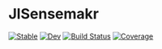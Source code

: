 # JlSensemakr

[![Stable](https://img.shields.io/badge/docs-stable-blue.svg)](https://d2cml-ai.github.io/JlSensemakr.jl/stable/)
[![Dev](https://img.shields.io/badge/docs-dev-blue.svg)](https://d2cml-ai.github.io/JlSensemakr.jl/dev/)
[![Build Status](https://github.com/d2cml-ai/JlSensemakr.jl/actions/workflows/CI.yml/badge.svg?branch=master)](https://github.com/d2cml-ai/JlSensemakr.jl/actions/workflows/CI.yml?query=branch%3Amaster)
[![Coverage](https://codecov.io/gh/d2cml-ai/JlSensemakr.jl/branch/master/graph/badge.svg)](https://codecov.io/gh/d2cml-ai/JlSensemakr.jl)

